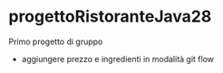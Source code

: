 # progettoRistoranteJava28
Primo progetto di gruppo
- aggiungere prezzo e ingredienti in modalità git flow

